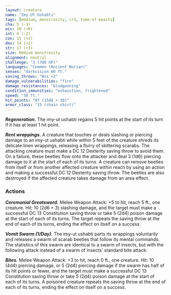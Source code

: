 ```yaml
---
layout: creature
name: "Imy-Ut Ushabti"
tags: [medium, monstrosity, cr3, tome-of-beasts]
cha: 5 (-3)
wis: 10 (+0)
int: 6 (-2)
con: 15 (+2)
dex: 14 (+2)
str: 17 (+3)
size: Medium monstrosity
alignment: neutral
challenge: "3 (700 XP)"
languages: "Common (Ancient Nurian)"
senses: "darkvision 60 ft."
saving_throws: "Wis +2"
damage_vulnerabilities: "fire"
damage_resistances: "bludgeoning"
condition_immunities: "exhaustion, frightened"
speed: "30 ft."
hit_points: "97 (15d8 + 30)"
armor_class: "15 (chain shirt)"
---
```


***Regeneration.*** The imy-ut ushabti regains 5 hit points at the start of its turn if it has at least 1 hit point.

***Rent wrappings.*** A creature that touches or deals slashing or piercing damage to an imy-ut ushabti while within 5 feet of the creature shreds its delicate linen wrappings, releasing a flurry of skittering scarabs. The attacking creature must make a DC 12 Dexterity saving throw to avoid them. On a failure, these beetles flow onto the attacker and deal 3 (1d6) piercing damage to it at the start of each of its turns. A creature can remove beetles from itself or from another affected creature within reach by using an action and making a successful DC 12 Dexterity saving throw. The beetles are also destroyed if the affected creature takes damage from an area effect.

### Actions

***Ceremonial Greatsword.*** Melee Weapon Attack: +5 to hit, reach 5 ft., one creature. Hit: 10 (2d6 + 3) slashing damage, and the target must make a successful DC 13 Constitution saving throw or take 5 (2d4) poison damage at the start of each of its turns. The target repeats the saving throw at the end of each of its turns, ending the effect on itself on a success.

***Vomit Swarm (1/Day).*** The imy-ut ushabti parts its wrappings voluntarily and releases a swarm of scarab beetles that follow its mental commands. The statistics of this swarm are identical to a swarm of insects, but with the following attack instead of a swarm of insects' standard bite attack:

***Bites.***  Melee Weapon Attack: +3 to hit, reach 0 ft., one creature. Hit: 10 (4d4) piercing damage, or 5 (2d4) piercing damage if the swarm has half of its hit points or fewer, and the target must make a successful DC 13 Constitution saving throw or take 5 (2d4) poison damage at the start of each of its turns. A poisoned creature repeats the saving throw at the end of each of its turns, ending the effect on itself on a success.

